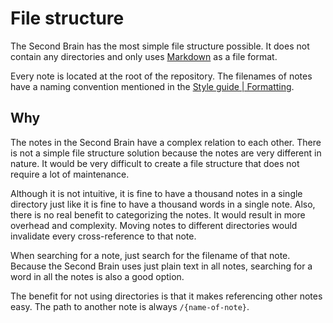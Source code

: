 # File structure

The Second Brain has the most simple file structure possible.
It does not contain any directories and only uses [Markdown](/markdown.md) as a file format.

Every note is located at the root of the repository.
The filenames of notes have a naming convention mentioned in the [Style guide | Formatting](/style-guide.md#formatting).

## Why

The notes in the Second Brain have a complex relation to each other.
There is not a simple file structure solution because the notes are very different in nature.
It would be very difficult to create a file structure that does not require a lot of maintenance.

Although it is not intuitive, it is fine to have a thousand notes in a single directory just like it is fine to have a thousand words in a single note.
Also, there is no real benefit to categorizing the notes.
It would result in more overhead and complexity.
Moving notes to different directories would invalidate every cross-reference to that note.

When searching for a note, just search for the filename of that note.
Because the Second Brain uses just plain text in all notes, searching for a word in all the notes is also a good option.

The benefit for not using directories is that it makes referencing other notes easy.
The path to another note is always `/{name-of-note}`.
